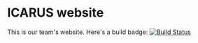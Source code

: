 # ICARUS website
This is our team's website.
Here's a build badge: [![Build Status](https://travis-ci.org/cansat-icarus/cansat-icarus.github.io-source.svg)](https://travis-ci.org/cansat-icarus/cansat-icarus.github.io-source)
